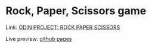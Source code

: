 # Rock, Paper, Scissors game

Link: [ODIN PROJECT: ROCK PAPER SCISSORS](https://www.theodinproject.com/paths/foundations/courses/foundations/lessons/rock-paper-scissors)

Live preview: [github pages](https://greqov.github.io/odin-rock-paper-scissors/)
